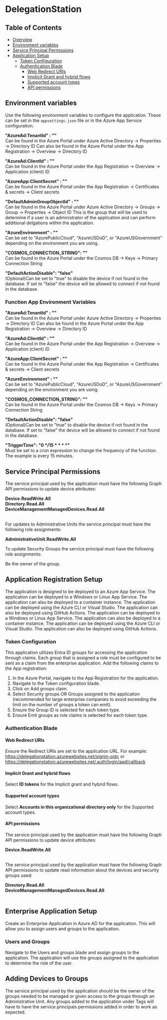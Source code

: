 # DelegationStation

## Table of Contents
- [Overview](#overview)
- [Environment variables](#environment-variables)
- [Service Principal Permissions](#service-principal-permissions)
- [Application Setup](#application-setup)	
	- [Token Configuration](#token-configuration)
	- [Authentication Blade](#authentication-blade)
		- [Web Redirect URIs](#web-redirect-uris)
		- [Implicit Grant and hybrid flows](#implicit-grant-and-hybrid-flows)
		- [Supported account types](#supported-account-types)
		- [API permissions](#api-permissions)


## Environment variables
Use the following environment variables to configure the application. These can be set in the `appsettings.json` file or in the Azure App Service configuration.

<b>"AzureAd:TenantId" : ""</b><br/>
Can be found in the Azure Portal under Azure Active Directory -> Properties -> Directory ID
Can also be found in the Azure Portal under the App Registration -> Overview -> Directory ID

<b>"AzureAd:ClientId" : ""</b><br/>
Can be found in the Azure Portal under the App Registration -> Overview -> Application (client) ID

<b>"AzureApp:ClientSecret" : ""</b><br/>
Can be found in the Azure Portal under the App Registration -> Certificates & secrets -> Client secrets

<b>"DefaultAdminGroupObjectId" : ""</b><br/>
Can be found in the Azure Portal under Azure Active Directory -> Groups -> Group -> Properties -> Object ID
This is the group that will be used to determine if a user is an administrator of the application and can perform additional delgations within the application.

<b>"AzureEnvironment" : ""</b><br/>
Can be set to "AzurePublicCloud", "AzureUSDoD", or "AzureUSGovernment" depending on the environment you are using.

<b>"COSMOS_CONNECTION_STRING": ""</b><br/>
Can be found in the Azure Portal under the Cosmos DB -> Keys -> Primary Connection String

<b>"DefaultActionDisable": "false"</b><br/>
(Optional)Can be set to "true" to disable the device if not found in the database. If set to "false" the device will be allowed to connect if not found in the database.

### Function App Environment Variables
<b>"AzureAd:TenantId" : ""</b><br/>
Can be found in the Azure Portal under Azure Active Directory -> Properties -> Directory ID
Can also be found in the Azure Portal under the App Registration -> Overview -> Directory ID

<b>"AzureAd:ClientId" : ""</b><br/>
Can be found in the Azure Portal under the App Registration -> Overview -> Application (client) ID

<b>"AzureApp:ClientSecret" : ""</b><br/>
Can be found in the Azure Portal under the App Registration -> Certificates & secrets -> Client secrets

<b>"AzureEnvironment" : ""</b><br/>
Can be set to "AzurePublicCloud", "AzureUSDoD", or "AzureUSGovernment" depending on the environment you are using.

<b>"COSMOS_CONNECTION_STRING": ""</b><br/>
Can be found in the Azure Portal under the Cosmos DB -> Keys -> Primary Connection String

<b>"DefaultActionDisable": "false"</b><br/>
(Optional)Can be set to "true" to disable the device if not found in the database. If set to "false" the device will be allowed to connect if not found in the database.

<b>"TriggerTime": "0 */15 * * * *"</b><br/>
Must be set to a cron expression to change the frequency of the function. The example is every 15 minutes.

## Service Principal Permissions
The service principal used by the application must have the following Graph API permissions to update device attributes:

<b>
Device.ReadWrite.All<br/>
Directory.Read.All<br/>
DeviceManagementManagedDevices.Read.All<br/>
</b>
<br/>

For updates to Administrative Units the service principal must have the following role assignments:

<b>
AdministrativeUnit.ReadWrite.All<br/>
</b>

To update Security Groups the service principal must have the following role assignments:

Be the owner of the group.

## Application Registration Setup
The application is designed to be deployed to an Azure App Service. The application can be deployed to a Windows or Linux App Service. The application can also be deployed to a container instance. The application can be deployed using the Azure CLI or Visual Studio. The application can also be deployed using GitHub Actions. The application can be deployed to a Windows or Linux App Service. The application can also be deployed to a container instance. The application can be deployed using the Azure CLI or Visual Studio. The application can also be deployed using GitHub Actions.

### Token Configuration
This application utilizes Entra ID groups for accessing the application through claims. Each group that is assigned a role must be configured to be sent as a claim from the enterprise application.
Add the following claims to the App registration:

1. In the Azure Portal, navigate to the App Registration for the application.	
1. Navigate to the Token configuration blade.
1. Click on Add groups claim.
1. Select Security groups OR Groups  assigned to the application (recommended for large enterprise companies to avoid exceeding the limit on the number of groups a token can emit).						
1. Ensure the Group ID is selected for each token type.
1. Ensure Emit groups as role claims is selected for each token type.

### Authentication Blade

#### Web Redirect URIs
Ensure the Redirect URIs are set to the application URL. For example: https://delegationstation.azurewebsites.net/signin-oidc or https://delegationstation.azurewebsites.net/.auth/login/aad/callback

#### Implicit Grant and hybrid flows
Select <b>ID tokens</b> for the Implicit grant and hybrid flows.

#### Supported account types
Select <b>Accounts in this organizational directory only</b> for the Supported account types.

#### API permissions
The service principal used by the application must have the following Graph API permissions to update device attributes:

<b>
Device.ReadWrite.All<br/>
</b>
<br/>

The service principal used by the application must have the following Graph API permissions to update read information about the devices and security groups used:

<b>
Directory.Read.All<br/>
DeviceManagementManagedDevices.Read.All<br/>
</b>
<br/>

## Enterprise Application Setup
Create an Enterprise Application in Azure AD for the application. This will allow you to assign users and groups to the application.

### Users and Groups
Navigate to the Users and groups blade and assign groups to the application. The application will use the groups assigned to the application to determine the role of the user. 

## Adding Devices to Groups
The service principal used by the application should be the owner of the groups needed to be managed or given access to the groups through an Administrative Unit. Any groups added to the application under Tags will have to have the service principals permissions added in order to work as expected.